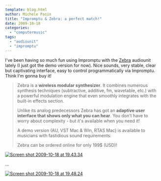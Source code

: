 ```yaml
---
template: blog.html
author: Michele Pasin
title: "Impromptu & Zebra: a perfect match!"
date: 2009-10-18
categories: 
  - "computermusic"
tags: 
  - "audiounit"
  - "impromptu"
---
```


I've been having so much fun using Impromptu with the [Zebra](http://www.u-he.com/zebra/) audiounit lately (I just got the demo version for now). Nice sounds, very stable, clear but captivating interface, easy to control programmatically via Impromptu. Think I'm gonna buy it!

> Zebra is a **wireless modular synthesizer**. It combines numerous synthesis techniques (subtractive, additive, fm, wavetable, etc.) with a powerful modulation engine that even smoothly integrates with the built-in effects section.
> 
> Unlike its analog predecessors Zebra has got an **adaptive user interface that shows only what you can hear**. You don't have to worry about complexity - but it's available when you need it!
> 
> A demo version (AU, VST Mac & Win, RTAS Mac) is available to musicians with fastidious sound requirements:
> 
> Zebra can be ordered online for only 199$ (USD)!

[![Screen shot 2009-10-18 at 19.43.34](/img/screen-shot-2009-10-18-at-19-43-34.png "Screen shot 2009-10-18 at 19.43.34")](http://magicrebirth.webfactional.com/blog/wp-content/uploads/2009/10/screen-shot-2009-10-18-at-19-43-34.png)

...

[![Screen shot 2009-10-18 at 19.48.24](/img/screen-shot-2009-10-18-at-19-48-241.png "Screen shot 2009-10-18 at 19.48.24")](http://magicrebirth.webfactional.com/blog/wp-content/uploads/2009/10/screen-shot-2009-10-18-at-19-48-241.png)
